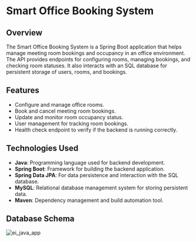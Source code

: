# Smart Office Booking System

## Overview

The Smart Office Booking System is a Spring Boot application that helps manage meeting room bookings and occupancy in an office environment. The API provides endpoints for configuring rooms, managing bookings, and checking room statuses. It also interacts with an SQL database for persistent storage of users, rooms, and bookings.

## Features

- Configure and manage office rooms.
- Book and cancel meeting room bookings.
- Update and monitor room occupancy status.
- User management for tracking room bookings.
- Health check endpoint to verify if the backend is running correctly.

## Technologies Used

- **Java**: Programming language used for backend development.
- **Spring Boot**: Framework for building the backend application.
- **Spring Data JPA**: For data persistence and interaction with the SQL database.
- **MySQL**: Relational database management system for storing persistent data.
- **Maven**: Dependency management and build automation tool.

## Database Schema 

![ei_java_app](https://github.com/user-attachments/assets/b3a151f7-ed33-4e46-9191-8fe07e33b3cb)
